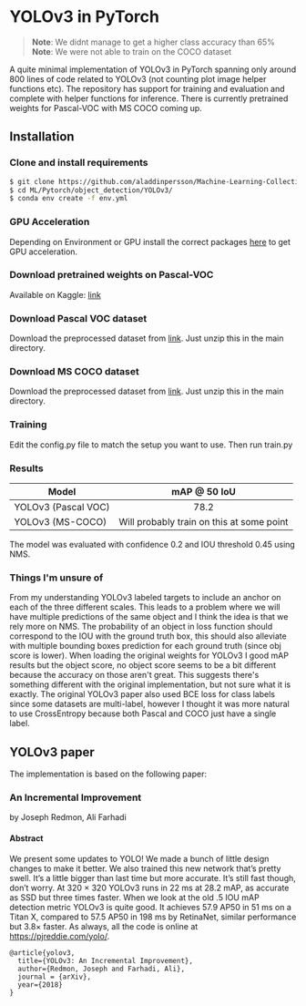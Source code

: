 # YOLOv3 in PyTorch

> **Note**: We didnt manage to get a higher class accuracy than 65%
> **Note**: We were not able to train on the COCO dataset

A quite minimal implementation of YOLOv3 in PyTorch spanning only around 800 lines of code related to YOLOv3 (not
counting plot image helper functions etc). The repository has support for training and evaluation and complete with
helper functions for inference. There is currently pretrained weights for Pascal-VOC with MS COCO coming up.

## Installation

### Clone and install requirements

```bash
$ git clone https://github.com/aladdinpersson/Machine-Learning-Collection
$ cd ML/Pytorch/object_detection/YOLOv3/
$ conda env create -f env.yml
```

### GPU Acceleration

Depending on Environment or GPU install the correct packages [here](https://pytorch.org/get-started/locally/) to get
GPU acceleration.

### Download pretrained weights on Pascal-VOC

Available on Kaggle: [link](https://www.kaggle.com/dataset/1cf520aba05e023f2f80099ef497a8f3668516c39e6f673531e3e47407c46694)

### Download Pascal VOC dataset

Download the preprocessed dataset from [link](https://www.kaggle.com/aladdinpersson/pascal-voc-dataset-used-in-yolov3-video).
Just unzip this in the main directory.

### Download MS COCO dataset

Download the preprocessed dataset from [link](https://www.kaggle.com/dataset/79abcc2659dc745fddfba1864438afb2fac3fabaa5f37daa8a51e36466db101e).
Just unzip this in the main directory.

### Training

Edit the config.py file to match the setup you want to use. Then run train.py

### Results

| Model               |               mAP @ 50 IoU                |
| ------------------- | :---------------------------------------: |
| YOLOv3 (Pascal VOC) |                   78.2                    |
| YOLOv3 (MS-COCO)    | Will probably train on this at some point |

The model was evaluated with confidence 0.2 and IOU threshold 0.45 using NMS.

### Things I'm unsure of

From my understanding YOLOv3 labeled targets to include an anchor on each of the three different scales. This leads to
a problem where we will have multiple predictions of the same object and I think the idea is that we rely more on NMS.
The probability of an object in loss function should correspond to the IOU with the ground truth box, this should also
alleviate with multiple bounding boxes prediction for each ground truth (since obj score is lower). When loading the
original weights for YOLOv3 I good mAP results but the object score, no object score seems to be a bit different because
the accuracy on those aren't great. This suggests there's something different with the original implementation, but not
sure what it is exactly. The original YOLOv3 paper also used BCE loss for class labels since some datasets are
multi-label, however I thought it was more natural to use CrossEntropy because both Pascal and COCO just have a single label.

## YOLOv3 paper

The implementation is based on the following paper:

### An Incremental Improvement

by Joseph Redmon, Ali Farhadi

#### Abstract

We present some updates to YOLO! We made a bunch of little design changes to make it better. We also trained this new
network that’s pretty swell. It’s a little bigger than last time but more accurate. It’s still fast though, don’t worry.
At 320 × 320 YOLOv3 runs in 22 ms at 28.2 mAP, as accurate as SSD but three times faster. When we look at the old .5
IOU mAP detection metric YOLOv3 is quite good. It achieves 57.9 AP50 in 51 ms on a Titan X, compared to 57.5 AP50 in
198 ms by RetinaNet, similar performance but 3.8× faster. As always, all the code is online at https://pjreddie.com/yolo/.

```
@article{yolov3,
  title={YOLOv3: An Incremental Improvement},
  author={Redmon, Joseph and Farhadi, Ali},
  journal = {arXiv},
  year={2018}
}
```
